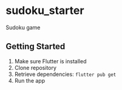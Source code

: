 # sudoku_starter

Sudoku game

## Getting Started

1. Make sure Flutter is installed
2. Clone repository
3. Retrieve dependencies: `flutter pub get`
4. Run the app 